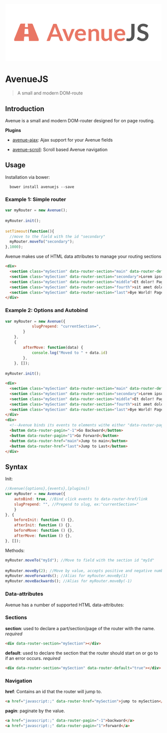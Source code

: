 ![AvenueJS](./logo.png)

# AvenueJS

> A small and modern DOM-route

## Introduction

Avenue is a small and modern DOM-router designed for on page routing.

**Plugins**

- [avenue-ajax](https://github.com/FelixRilling/avenue-ajax): Ajax support for your Avenue fields

- [avenue-scroll](https://github.com/FelixRilling/avenue-scroll): Scroll based Avenue navigation

## Usage

Installation via bower:

```shell
  bower install avenuejs --save
```

### Example 1: Simple router

```javascript
var myRouter = new Avenue();

myRouter.init();

setTimeout(function(){
  //move to the field with the id "secondary"
  myRouter.moveTo("secondary");
},1000);
```

Avenue makes use of HTML data attributes to manage your routing sections

```html
<div>
  <section class="mySection" data-router-section="main" data-router-default="true">Hello World! Page 1: Main</section>
  <section class="mySection" data-router-section="secondary">Lorem ipsum! Page 2: Secondary</section>
  <section class="mySection" data-router-section="middle">Et dolor! Page 3: Middle</section>
  <section class="mySection" data-router-section="fourth">sit amet dolor! Page 4: Fourth</section>
  <section class="mySection" data-router-section="last">Bye World! Page 5: Last</section>
</div>
```

### Example 2: Options and Autobind

```javascript
var myRouter = new Avenue({
            slugPrepend: "currentSection=",
        }
    },
    {
        afterMove: function(data) {
            console.log("Moved to " + data.id)
        },
    }, []);

myRouter.init();
```

```html
<div>
  <section class="mySection" data-router-section="main" data-router-default="true">Hello World! Page 1: Main</section>
  <section class="mySection" data-router-section="secondary">Lorem ipsum! Page 2: Secondary</section>
  <section class="mySection" data-router-section="middle">Et dolor! Page 3: Middle</section>
  <section class="mySection" data-router-section="fourth">sit amet dolor! Page 4: Fourth</section>
  <section class="mySection" data-router-section="last">Bye World! Page 5: Last</section>
</div>
<div>
  <!--Avenue binds its events to elements withe either "data-router-pagin" or "data-router-href" set-->
  <button data-router-pagin="-1">Go Backward</button>
  <button data-router-pagin="1">Go Forward</button>
  <button data-router-href="main">Jump to main</button>
  <button data-router-href="last">Jump to Last</button>
</div>
```

## Syntax

Init:

```javascript
//Avenue({options},{events},[plugins])
var myRouter = new Avenue({
    autoBind: true, //Bind click events to data-router-href/link
    slugPrepend: "", //Prepend to slug, ex:"currentSection="
    }
}, {
    beforeInit: function () {},
    afterInit: function () {},
    beforeMove: function () {},
    afterMove: function () {},
}, []);
```

Methods:

```javascript
myRouter.moveTo("myId"); //Move to field with the section id "myId"

myRouter.moveBy(2); //Move by value, accepts positive and negative numbers
myRouter.moveForwards(); //Alias for myRouter.moveBy(1)
myRouter.moveBackwards(); //Alias for myRouter.moveBy(-1)
```

### Data-attributes

Avenue has a number of supported HTML data-attributes:

### Sections

**section**: used to declare a part/section/page of the router with the name. _required_

```html
<div data-router-section="mySection"></div>
```

**default**: used to declare the section that the router should start on or go to if an error occurs. _required_

```html
<div data-router-section="mySection" data-router-default="true"></div>
```

### Navigation

**href**: Contains an id that the router will jump to.

```html
<a href="javascript:;" data-router-href="mySection">jump to mySection</a>
```

**pagin**: paginate by the value.

```html
<a href="javascript:;" data-router-pagin="-1">backward</a>
<a href="javascript:;" data-router-pagin="1">forward</a>
```
